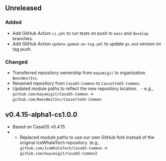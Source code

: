 ## Unreleased

### Added
- Add GitHub Action `ci.yml` to run tests on push to `main` and `develop` branches.
- Add GitHub Action `update-gomod-on-tag.yml` to update `go.mod` version on tag push.

### Changed
- Transferred repository ownership from `mayumigit` to organization `BeesNestInc`.
- Renamed repository from `CasaOS-Common` to `CassetteOS-Common`.
- Updated module paths to reflect the new repository location.
  - e.g., `github.com/mayumigit/CasaOS-Common` → `github.com/BeesNestInc/CassetteOS-Common`

## v0.4.15-alpha1-cs1.0.0
- Based on CasaOS v0.4.15
- - Replaced module paths to use our own GitHub fork instead of the original IceWhaleTech repository.
  (e.g., `github.com/IceWhaleTech/CasaOS-Common` → `github.com/mayumigit/CasaOS-Common`)
